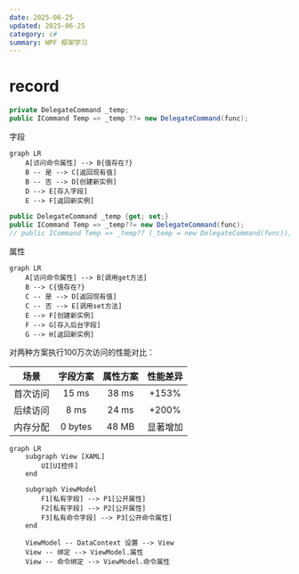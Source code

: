 ```yaml
---
date: 2025-06-25
updated: 2025-06-25
category: c#
summary: WPF 框架学习
---
```




# record





```c#
private DelegateCommand _temp;
public ICommand Temp => _temp ??= new DelegateCommand(func);
```





字段

```mermaid
graph LR
    A[访问命令属性] --> B{值存在?}
    B -- 是 --> C[返回现有值]
    B -- 否 --> D[创建新实例]
    D --> E[存入字段]
    E --> F[返回新实例]
```







```c#
public DelegateCommand _temp {get; set;}
public ICommand Temp => _temp??= new DelegateCommand(func);
// public ICommand Temp => _temp?? (_temp = new DelegateCommand(func));
```



属性



```mermaid
graph LR
    A[访问命令属性] --> B[调用get方法]
    B --> C{值存在?}
    C -- 是 --> D[返回现有值]
    C -- 否 --> E[调用set方法]
    E --> F[创建新实例]
    F --> G[存入后台字段]
    G --> H[返回新实例]
```





对两种方案执行100万次访问的性能对比：

|   场景   | 字段方案 | 属性方案 | 性能差异 |
| :------: | :------: | :------: | :------: |
| 首次访问 |  15 ms   |  38 ms   |  +153%   |
| 后续访问 |   8 ms   |  24 ms   |  +200%   |
| 内存分配 | 0 bytes  |  48 MB   | 显著增加 |



```mermaid
graph LR
    subgraph View [XAML]
        UI[UI控件]
    end
    
    subgraph ViewModel
        F1[私有字段] --> P1[公开属性]
        F2[私有字段] --> P2[公开属性]
        F3[私有命令字段] --> P3[公开命令属性]
    end
    
    ViewModel -- DataContext 设置 --> View
    View -- 绑定 --> ViewModel.属性
    View -- 命令绑定 --> ViewModel.命令属性
```
